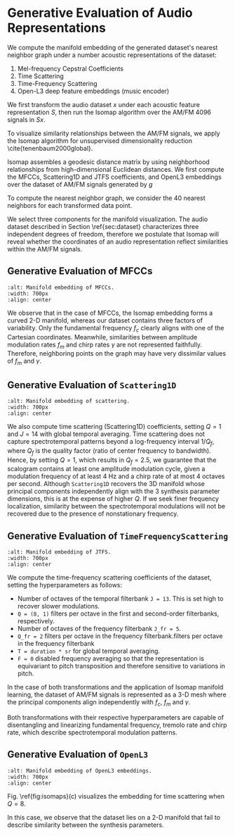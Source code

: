 Generative Evaluation of Audio Representations
==============================================
We compute the manifold embedding of the generated dataset's nearest neighbor graph under a number acoustic representations of the dataset:

1. Mel-frequency Cepstral Coefficients
2. Time Scattering
3. Time-Frequency Scattering
4. Open-L3 deep feature embeddings (music encoder)

We first transform the audio dataset $x$ under each acoustic feature representation $S$, then run the Isomap algorithm over the AM/FM 4096 signals in $Sx$.

To visualize similarity relationships between the AM/FM signals, we apply the Isomap algorithm for unsupervised dimensionality reduction \cite{tenenbaum2000global}.

Isomap assembles a geodesic distance matrix by using neighborhood relationships from high-dimensional Euclidean distances. We first compute the MFCCs, Scattering1D and JTFS coefficients, and OpenL3 embeddings over the dataset of AM/FM signals generated by $g$

To compute the nearest neighbor graph, we consider the 40 nearest neighbors for each transformed data point.

We select three components for the manifold visualization. The audio dataset described in Section \ref{sec:dataset} characterizes three independent degrees of freedom, therefore we postulate that Isomap will reveal whether the coordinates of an audio representation reflect similarities within the AM/FM signals. 

Generative Evaluation of MFCCs
------------------------------
```{image} /assets/figures/gear/isomap_mfcc.png
:alt: Manifold embedding of MFCCs.
:width: 700px
:align: center
```

We observe that in the case of MFCCs, the Isomap embedding forms a curved 2-D manifold, whereas our dataset contains three factors of variability.
Only the fundamental frequency $f_c$ clearly aligns with one of the Cartesian coordinates. Meanwhile, similarities between amplitude modulation rates $f_{m}$ and chirp rates $\gamma$ are not represented faithfully. Therefore, neighboring points on the graph may have very dissimilar values of $f_m$ and $\gamma$. 

Generative Evaluation of `Scattering1D`
---------------------------------------
```{image} /assets/figures/gear/isomap_scat1d.png
:alt: Manifold embedding of scattering.
:width: 700px
:align: center
```
We also compute time scattering (Scattering1D) coefficients, setting $Q = 1$ and $J = 14$ with global temporal averaging.
Time scattering does not capture spectrotemporal patterns beyond a log-frequency interval $1/Q_f$, where $Q_f$ is the quality factor (ratio of center frequency to bandwidth).
Hence, by setting $Q = 1$, which results in $Q_f = 2.5$, we guarantee that the scalogram contains at least one amplitude modulation cycle, given a modulation frequency of at least 4 Hz and a chirp rate of at most 4 octaves per second.
Although `Scattering1D` recovers the 3D manifold whose principal components independently align with the 3 synthesis parameter dimensions, this is at the expense of higher $Q$. 
If we seek finer frequency localization, similarity between the spectrotemporal modulations will not be recovered due to the presence of nonstationary frequency.

Generative Evaluation of `TimeFrequencyScattering`
-----------------------------------------------------
```{image} /assets/figures/gear/isomap_jtfs.png
:alt: Manifold embedding of JTFS.
:width: 700px
:align: center
```
We compute the time-frequency scattering coefficients of the dataset, setting the hyperparameters as follows:

- Number of octaves of the temporal filterbank `J = 13`. This is set high to recover slower modulations.
- `Q = (8, 1)` filters per octave in the first and second-order filterbanks, respectively.
- Number of octaves of the frequency filterbank `J_fr = 5`.
- `Q_fr = 2` filters per octave in the frequency filterbank.filters per octave in the frequency filterbank
- `T = duration * sr` for global temporal averaging.
- `F = 0` disabled frequency averaging so that the representation is equivariant to pitch transposition and therefore sensitive to variations in pitch.

In the case of both transformations and the application of Isomap manifold learning, the dataset of AM/FM signals is represented as a 3-D mesh where the principal components align independently with $f_c$, $f_m$ and $\gamma$. 

Both transformations with their respective hyperparameters are capable of disentangling and linearizing fundamental frequency, tremolo rate and chirp rate, which describe spectrotemporal modulation patterns. 

Generative Evaluation of `OpenL3`
-----------------------------------------------------
```{image} /assets/figures/gear/isomap_openl3.png
:alt: Manifold embedding of OpenL3 embeddings.
:width: 700px
:align: center
```

Fig. \ref{fig:isomaps}(c) visualizes the embedding for time scattering when $Q = 8$. 

In this case, we observe that the dataset lies on a 2-D manifold that fail to describe similarity between the synthesis parameters.